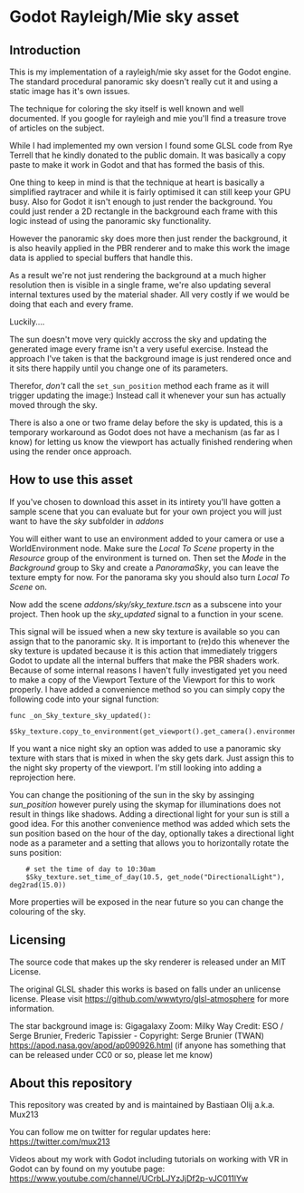 # Godot Rayleigh/Mie sky asset

Introduction
------------
This is my implementation of a rayleigh/mie sky asset for the Godot engine. The standard procedural panoramic sky doesn't really cut it and using a static image has it's own issues.

The technique for coloring the sky itself is well known and well documented. If you google for rayleigh and mie you'll find a treasure trove of articles on the subject.

While I had implemented my own version I found some GLSL code from Rye Terrell that he kindly donated to the public domain. It was basically a copy paste to make it work in Godot and that has formed the basis of this.

One thing to keep in mind is that the technique at heart is basically a simplified raytracer and while it is fairly optimised it can still keep your GPU busy. 
Also for Godot it isn't enough to just render the background. You could just render a 2D rectangle in the background each frame with this logic instead of using the panoramic sky functionality.

However the panoramic sky does more then just render the background, it is also heavily applied in the PBR renderer and to make this work the image data is applied to special buffers that handle this.

As a result we're not just rendering the background at a much higher resolution then is visible in a single frame, we're also updating several internal textures used by the material shader. All very costly if we would be doing that each and every frame.

Luckily....

The sun doesn't move very quickly accross the sky and updating the generated image every frame isn't a very useful exercise. Instead the approach I've taken is that the background image is just rendered once and it sits there happily until you change one of its parameters.

Therefor, _don't_ call the ```set_sun_position``` method each frame as it will trigger updating the image:) Instead call it whenever your sun has actually moved through the sky.

There is also a one or two frame delay before the sky is updated, this is a temporary workaround as Godot does not have a mechanism (as far as I know) for letting us know the viewport has actually finished rendering when using the render once approach.

How to use this asset
---------------------
If you've chosen to download this asset in its intirety you'll have gotten a sample scene that you can evaluate but for your own project you will just want to have the *sky* subfolder in *addons*

You will either want to use an environment added to your camera or use a WorldEnvironment node. Make sure the *Local To Scene* property in the *Resource* group of the environment is turned on.
Then set the *Mode* in the *Background* group to Sky and create a *PanoramaSky*, you can leave the texture empty for now. For the panorama sky you should also turn *Local To Scene* on.

Now add the scene *addons/sky/sky_texture.tscn* as a subscene into your project.
Then hook up the *sky_updated* signal to a function in your scene.

This signal will be issued when a new sky texture is available so you can assign that to the panoramic sky. It is important to (re)do this whenever the sky texture is updated because it is this action that immediately triggers Godot to update all the internal buffers that make the PBR shaders work.
Because of some internal reasons I haven't fully investigated yet you need to make a copy of the Viewport Texture of the Viewport for this to work properly. I have added a convenience method so you can simply copy the following code into your signal function:
```
func _on_Sky_texture_sky_updated():
	$Sky_texture.copy_to_environment(get_viewport().get_camera().environment)
```

If you want a nice night sky an option was added to use a panoramic sky texture with stars that is mixed in when the sky gets dark. Just assign this to the night sky property of the viewport.
I'm still looking into adding a reprojection here.

You can change the positioning of the sun in the sky by assinging *sun_position* however purely using the skymap for illuminations does not result in things like shadows. Adding a directional light for your sun is still a good idea. For this another convenience method was added which sets the sun position based on the hour of the day, optionally takes a directional light node as a parameter and a setting that allows you to horizontally rotate the suns position:
```
	# set the time of day to 10:30am
	$Sky_texture.set_time_of_day(10.5, get_node("DirectionalLight"), deg2rad(15.0))

```

More properties will be exposed in the near future so you can change the colouring of the sky.

Licensing
---------
The source code that makes up the sky renderer is released under an MIT License.

The original GLSL shader this works is based on falls under an unlicense license.
Please visit https://github.com/wwwtyro/glsl-atmosphere for more information.

The star background image is:
Gigagalaxy Zoom: Milky Way 
Credit: ESO / Serge Brunier, Frederic Tapissier - Copyright: Serge Brunier (TWAN)
https://apod.nasa.gov/apod/ap090926.html
(if anyone has something that can be released under CC0 or so, please let me know)

About this repository
---------------------
This repository was created by and is maintained by Bastiaan Olij a.k.a. Mux213

You can follow me on twitter for regular updates here:
https://twitter.com/mux213

Videos about my work with Godot including tutorials on working with VR in Godot can by found on my youtube page:
https://www.youtube.com/channel/UCrbLJYzJjDf2p-vJC011lYw
